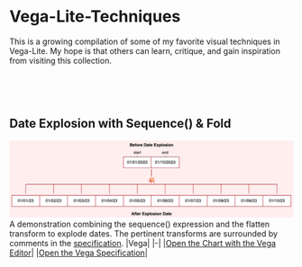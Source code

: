 # Vega-Lite-Techniques
This is a growing compilation of some of my favorite visual techniques in Vega-Lite. My hope is that others can learn, critique, and gain inspiration from visiting this collection.

‎ 

‎
## Date Explosion with Sequence() & Fold
![](date-explosion/artifacts/screenshot.png)
A demonstration combining the sequence() expression and the flatten transform to explode dates. The pertinent transforms are surrounded by comments in the [specification](https://vega.github.io/editor/#/url/vega-lite/N4KABGBEAkDODGALApgWwIaQFxUQFzwAdYsB6UgN2QHN0A6agSz0QFcAjOxge1IRQyUa6ALQAbZskoAWOgCtY3AHaQANOCgATZAgBOjQnh4qckAIJhtqZbDy70R5WG4AzMIm4B3MOjDxuqOyMSg7Gzm4syGCwyACOrMhK8MgAFACUYMgAHoS6OrBh6EqaYJFgLmIOeIml9kqwLty6qH5FYOxR-oHByCV43Jk5Ytzalg46ahqQrDHNyHiYOKAQEJDaVMOEvQBCAJ7YUACy6JqMikpgAOKM6KgY+pjqK1AAMsEA1r0Akia4BMRkUieYF0CRKT6nJR0LqkYKkDCnc4iJi3e43EQAVgAHNIAGwAZnY+Pxk2ekDQ6EYYgOkBRd3QD1QAAFqBgqdCApANABfJ5QdjoeDvai6bisYo0gDELmQyFJUEIDNusAOAG1gJAQqg5aZULAAArIXQAEXQ+1UUGyuRpWNx0gADI7HZBuQBdPmQWCK+DBagHEQAJgDHs0DkWYGWK01tx1UAW7DEcr5qwo6DECRVOHVkEkqBpX2qLTMaigtgZeBp9oAjKRq6QA-aAySLeSJaY61X7fXGyS3TyPXYig0mnmsxoIKQAFTTmdgAAqdWHzVCTgAygtdHhYGAABJGqIzw+T0jjiOn1bwNPwViVao0mLxRLJFL9U3VFKhvCsVCqgDkZc3X9XTSC1X3GD8HG-P9Ek0IC0gAaj1Q0TTNC0kKNU1djSeUyXQTMtHGLlnl5U8NQqKpEjVNZCPdKA8Koz85VdEjng1S8xGvW9Y2mPB4AAMRHBwIK-H9f0YoCLV-ABSVBSCkzQ5N2X9sJbejTEYl1TynI950XRpl0cC4AFFim3Pc8jAI8ZxPCB3SmZIlGqXQDjsBIPQofwkgcNVSPPOM9JHHznlYyBGjETQqIAisWxgyBaMgNSwFVSA8F2LYS2ou9mOTYLI2CqNPGCTQvDVDVuEIGlRU8AB9JRvw6ZzVPwyBdBUN0cvy2lRVYQh2H2LMc0LDLUvS10-IgFj8ojUKqScmlPyg39WqAgBeNaq00-K7M6p8Rl9A48uCyAsgO8aoxcRhkHCmkRqTM7VnQLIzlOqajqMPBExpbZkH0qI3yiIyhm4AplBw16oEqDoxDMJRqE+nB7Q6qbICaS7HJu8qwdelLmETfUTkhP0cE7e6wEm7HFE3A6ZquiLTFujKmm0Zz1J0BzCc2qbyaO-rpou2maVzDLHuenA6rEMRuT87nVkKzQWGp2xkAqnAAHYMRl3BkEYah8EV6oVbAfF7U1yBKl2I0gqmjV7neamGdMPJ4GiqALolqUXE9jLbFFT4aQuvJ2H0IUXU1iAbYZO2lhStLuOqLIK15S0kj22H7eyCto-5671MI7l878sbiJyw7Vk-cMNVTdMJizYA3VN83LbHV7S6O22XvB1YHbjDOseR+PM+mq0WagP8AB9f1UX9AF4NwBSnaAl0kc6gUYjBbjUEYTRNE+pejrTHXfkgBy5t3slGkc1dGAAL1jBtT-O5Q8AAdW13XB87RHSYvbhhhHmbA+DnbUmUtXogOCkXFY3NW6ZQrpAKuGZSr1yRmbM0TckpnVbmSduSwv5xljpVZAzs+6dROtHYelZF64OOgGam5DHZFGoKkX8nlLx4GqviaqWRlKqirK6EQApihyxYCkZhyhWHsM4cpShndVgoB1nrBGdAnQYnvqsH23A-amADsgIOjAQ7ALOmA54ECJolz8q2fwHMcHY1IWeTuNMc4ETvPfBKT18KYKOsVNkvwXBphiKorQARKRKAAMI-yaP7RgAC9F2wCTjIUl8b4HADCoqhRghRhN-pE6JIc4mQyuvhXxYh-FUNRokQeKVMZxPeomAAmgcXEn8ZFxlxtxMwLgnJgEBoQYYIMLj-WIUdVwLgYiDwxMAlxlNB5kUuo4zKSYoBMzQQlBAMF9pGOCmHKAvMZkC1MELVSbiDji0ltLZBQjED62VgcdWps5FvyuYbY2DdUEj1VBgyA2DprdxaoQl2M13amGlF7Fs6jNGuyiTowBodd4R10FHb5+D6a9yThY1ORNvm9yzrMumTi5T5w2bZU8YCxrciAA/view).
|Vega|
|-|
|[Open the Chart with the Vega Editor](https://vega.github.io/editor/#/url/vega-lite/N4KABGBEAkDODGALApgWwIaQFxUQFzwAdYsB6UgN2QHN0A6agSz0QFcAjOxge1IRQyUa6ALQAbZskoAWOgCtY3AHaQANOCgATZAgBOjQnh4qckAIJhtqZbDy70R5WG4AzMIm4B3MOjDxuqOyMSg7Gzm4syGCwyACOrMhK8MgAFACUYMgAHoS6OrBh6EqaYJFgLmIOeIml9kqwLty6qH5FYOxR-oHByCV43Jk5Ytzalg46ahqQrDHNyHiYOKAQEJDaVMOEvQBCAJ7YUACy6JqMikpgAOKM6KgY+pjqK1AAMsEA1r0Akia4BMRkUieYF0CRKT6nJR0LqkYKkDCnc4iJi3e43EQAVgAHNIAGwAZnY+Pxk2ekDQ6EYYgOkBRd3QD1QAAFqBgqdCApANABfJ5QdjoeDvai6bisYo0gDELmQyFJUEIDNusAOAG1gJAQqg5aZULAAArIXQAEXQ+1UUGyuRpWNx0gADI7HZBuQBdPmQWCK+DBagHEQAJgDHs0DkWYGWK01tx1UAW7DEcr5qwo6DECRVOHVkEkqBpX2qLTMaigtgZeBp9oAjKRq6QA-aAySLeSJaY61X7fXGyS3TyPXYig0mnmsxoIKQAFTTmdgAAqdWHzVCTgAygtdHhYGAABJGqIzw+T0jjiOn1bwNPwViVao0mLxRLJFL9U3VFKhvCsVCqgDkZc3X9XTSC1X3GD8HG-P9Ek0IC0gAaj1Q0TTNC0kKNU1djSeUyXQTMtHGLlnl5U8NQqKpEjVNZCPdKA8Koz85VdEjng1S8xGvW9Y2mPB4AAMRHBwIK-H9f0YoCLV-ABSVBSCkzQ5N2X9sJbejTEYl1TynI950XRpl0cC4AFFim3Pc8jAI8ZxPCB3SmZIlGqXQDjsBIPQofwkgcNVSPPOM9JHHznlYyBGjETQqIAisWxgyBaMgNSwFVSA8F2LYS2ou9mOTYLI2CqNPGCTQvDVDVuEIGlRU8AB9JRvw6ZzVPwyBdBUN0cvy2lRVYQh2H2LMc0LDLUvS10-IgFj8ojUKqScmlPyg39WqAgBeNaq00-K7M6p8Rl9A48uCyAsgO8aoxcRhkHCmkRqTM7VnQLIzlOqajqMPBExpbZkH0qI3yiIyhm4AplBw16oEqDoxDMJRqE+nB7Q6qbICaS7HJu8qwdelLmETfUTkhP0cE7e6wEm7HFE3A6ZquiLTFujKmm0Zz1J0BzCc2qbyaO-rpou2maVzDLHuenA6rEMRuT87nVkKzQWGp2xkAqnAAHYMRl3BkEYah8EV6oVbAfF7U1yBKl2I0gqmjV7neamGdMPJ4GiqALolqUXE9jLbFFT4aQuvJ2H0IUXU1iAbYZO2lhStLuOqLIK15S0kj22H7eyCto-5671MI7l878sbiJyw7Vk-cMNVTdMJizYA3VN83LbHV7S6O22XvB1YHbjDOseR+PM+mq0WagP8AB9f1UX9AF4NwBSnaAl0kc6gUYjBbjUEYTRNE+pejrTHXfkgBy5t3slGkc1dGAAL1jBtT-O5Q8AAdW13XB87RHSYvbhhhHmbA+DnbUmUtXogOCkXFY3NW6ZQrpAKuGZSr1yRmbM0TckpnVbmSduSwv5xljpVZAzs+6dROtHYelZF64OOgGam5DHZFGoKkX8nlLx4GqviaqWRlKqirK6EQApihyxYCkZhyhWHsM4cpShndVgoB1nrBGdAnQYnvqsH23A-amADsgIOjAQ7ALOmA54ECJolz8q2fwHMcHY1IWeTuNMc4ETvPfBKT18KYKOsVNkvwXBphiKorQARKRKAAMI-yaP7RgAC9F2wCTjIUl8b4HADCoqhRghRhN-pE6JIc4mQyuvhXxYh-FUNRokQeKVMZxPeomAAmgcXEn8ZFxlxtxMwLgnJgEBoQYYIMLj-WIUdVwLgYiDwxMAlxlNB5kUuo4zKSYoBMzQQlBAMF9pGOCmHKAvMZkC1MELVSbiDji0ltLZBQjED62VgcdWps5FvyuYbY2DdUEj1VBgyA2DprdxaoQl2M13amGlF7Fs6jNGuyiTowBodd4R10FHb5+D6a9yThY1ORNvm9yzrMumTi5T5w2bZU8YCxrciAA/view)|
|[Open the Vega Specification](date-explosion/visualization.vl.json)|

<!--
‎ 

‎
##
![]()
<Description>
|Vega|Power BI|
|-|-|
|[Open the Chart with the Vega Editor]()|[Open the Chart in Power BI]()
|[Open the Vega Specification]()|[Download the .pbix]()|

-->